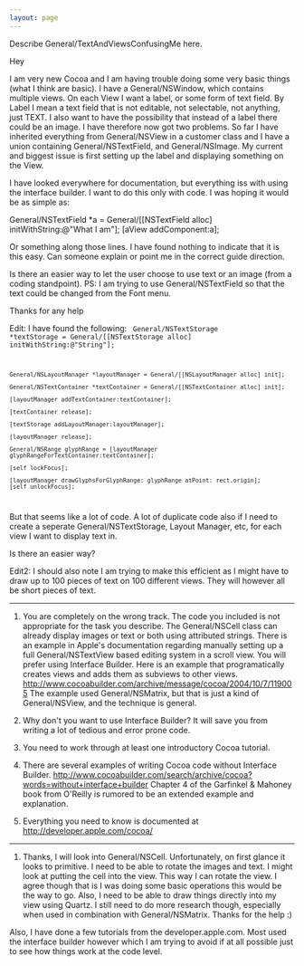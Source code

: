 ```yaml
---
layout: page
---
```


Describe General/TextAndViewsConfusingMe here.

Hey

I am very new Cocoa and I am having trouble doing some very basic things (what I think are basic). I have a General/NSWindow, which contains multiple views. On each View I want a label, or some form of text field. By Label I mean a text field that is not editable, not selectable, not anything, just TEXT. I also want to have the possibility that instead of a label there could be an image. I have therefore now got two problems. So far I have inherited everything from General/NSView in a customer class and I have a union containing General/NSTextField, and General/NSImage. My current and biggest issue is first setting up the label and displaying something on the View.

I have looked everywhere for documentation, but everything iss with using the interface builder. I want to do this only with code. I was hoping it would be as simple as:

General/NSTextField *a = General/[[NSTextField alloc] initWithString:@"What I am"];
[aView addComponent:a];

Or something along those lines. I have found nothing to indicate that it is this easy. Can someone explain or point me in the correct guide direction.

Is there an easier way to let the user choose to use text or an image (from a coding standpoint). PS: I am trying to use General/NSTextField so that the text could be changed from the Font menu.


Thanks for any help


Edit:
I have found the following:
<code>
	    General/NSTextStorage *textStorage = General/[[NSTextStorage alloc] initWithString:@"String"];

	General/NSLayoutManager *layoutManager = General/[[NSLayoutManager alloc] init];

	General/NSTextContainer *textContainer = General/[[NSTextContainer alloc] init];

	[layoutManager addTextContainer:textContainer];

	[textContainer release];

	[textStorage addLayoutManager:layoutManager];

	[layoutManager release];

	General/NSRange glyphRange = [layoutManager glyphRangeForTextContainer:textContainer];

	[self lockFocus];

	[layoutManager drawGlyphsForGlyphRange: glyphRange atPoint: rect.origin];
	[self unlockFocus];
</code>


But that seems like a lot of code. A lot of duplicate code also if I need to create a seperate General/NSTextStorage, Layout Manager, etc, for each view I want to display text in.

Is there an easier way?


Edit2: I should also note I am trying to make this efficient as I might have to draw up to 100 pieces of text on 100 different views. They will however all be short pieces of text.

----
1) You are completely on the wrong track.  The code you included is not appropriate for the task you describe.
The General/NSCell class can already display images or text or both using attributed strings.
There is an example in Apple's documentation regarding manually setting up a full General/NSTextView based editing system in a scroll view.  You will prefer using Interface Builder.
Here is an example that programatically creates views and adds them as subviews to other views.  http://www.cocoabuilder.com/archive/message/cocoa/2004/10/7/119005 The example used General/NSMatrix, but that is just a kind of General/NSView, and the technique is general.

2) Why don't you want to use Interface Builder?  It will save you from writing a lot of tedious and error prone code.

3) You need to work through at least one introductory Cocoa tutorial.

4) There are several examples of writing Cocoa code without Interface Builder. http://www.cocoabuilder.com/search/archive/cocoa?words=without+interface+builder
Chapter 4 of the Garfinkel & Mahoney book from O'Reilly is rumored to be an extended example and explanation.



5) Everything you need to know is documented at http://developer.apple.com/cocoa/

----
1) Thanks, I will look into General/NSCell. Unfortunately, on first glance it looks to primitive. I need to be able to rotate the images and text. I might look at putting the cell into the view. This way I can rotate the view. I agree though that is I was doing some basic operations this would be the way to go. Also, I need to be able to draw things directly into my view using Quartz. I still need to do more research though, especially when used in combination with General/NSMatrix. Thanks for the help :)

Also, I have done a few tutorials from the developer.apple.com. Most used the interface builder however which I am trying to avoid if at all possible just to see how things work at the code level.
